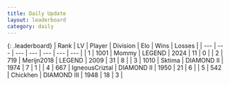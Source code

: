 ```yaml
---
title: Daily Update
layout: leaderboard
category: daily
---
```


{: .leaderboard}
| Rank | LV | Player | Division | Elo | Wins | Losses |
| --- | --- | --- | --- | --- | --- | --- |
| <span data-change="0">1</span> | 1001 | <span title="ID: 163201">Mommy</span> | LEGEND | <span data-change="74">2024</span> | <span data-change="7">11</span> | <span data-change="0">0</span> |
| <span data-change="-">2</span> | 719 | <span title="ID: 489101">Merijn2018</span> | LEGEND | <span data-change="-">2009</span> | <span data-change="-">31</span> | <span data-change="-">8</span> |
| <span data-change="-">3</span> | 1010 | <span title="ID: 353063">Sktima</span> | DIAMOND II | <span data-change="-">1974</span> | <span data-change="-">7</span> | <span data-change="-">1</span> |
| <span data-change="1">4</span> | 667 | <span title="ID: 69018">IgneousCriztal</span> | DIAMOND II | <span data-change="93">1950</span> | <span data-change="15">21</span> | <span data-change="5">6</span> |
| <span data-change="80">5</span> | 542 | <span title="ID: 42503">Chickhen</span> | DIAMOND III | <span data-change="248">1948</span> | <span data-change="16">18</span> | <span data-change="1">3</span> |